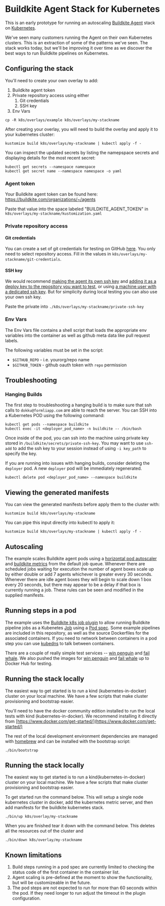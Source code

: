 # Buildkite Agent Stack for Kubernetes

This is an early prototype for running an autoscaling [Buildkite Agent](https://github.com/buildkite/agent) stack on [Kubernetes](https://kubernetes.io).

We've seen many customers running the Agent on their own Kubernetes clusters. This is an extraction of some of the patterns we've seen. The stack works today, but we'll be improving it over time as we discover the best ways to run Buildkite pipelines on Kubernetes.

## Configuring the stack

You'll need to create your own overlay to add:
1. Buildkite agent token
2. Private repository access using either
   1. Git credentials
   2. SSH key
3. Env Vars

```
cp -R k8s/overlays/example k8s/overlays/my-stackname
```

After creating your overlay, you will need to build the overlay and apply it to your kubernetes cluster:
```
kustomize build k8s/overlays/my-stackname | kubectl apply -f -
```

You can inspect the updated secrets by listing the namepspace secrets and displaying details for the most recent secret:
```
kubectl get secrets --namespace namespace
kubectl get secret name --namespace namespace -o yaml
```

### Agent token

Your Buildkite agent token can be found here:
https://buildkite.com/organizations/~/agents

Paste that value into the space labeled "BUILDKITE_AGENT_TOKEN" in `k8s/overlays/my-stackname/kustomization.yaml`

### Private repository access

#### Git credentials

You can create a set of git credentials for testing on GitHub [here](https://github.com/settings/tokens). You only need to select repository access. Fill in the values in `k8s/overlays/my-stackname/git-credentials`.

#### SSH key

We would recommend [making the agent its own ssh key](https://docs.github.com/en/authentication/connecting-to-github-with-ssh/generating-a-new-ssh-key-and-adding-it-to-the-ssh-agent) and [adding it as a deploy key to the repository you want to test](https://docs.github.com/en/developers/overview/managing-deploy-keys), or using [a machine user with a dedicated ssh key](https://docs.github.com/en/developers/overview/managing-deploy-keys#machine-users). But for simplicity during local testing you can also use your own ssh key.

Paste the private into `./k8s/overlays/my-stackname/private-ssh-key`

### Env Vars

The Env Vars file contains a shell script that loads the appropriate env variables into the container as well as github meta data like pull request labels.

The following variables must be set in the script:
* `$GITHUB_REPO` - i.e. yourorg/repo name
* `$GITHUB_TOKEN` - github oauth token with `repo` permission

## Troubleshooting

### Hanging Builds

The first step to troubleshooting a hanging build is to make sure that ssh calls to `dokku@formliapp.com` are able to reach the server.  You can SSH into a Kubernetes POD using the following command:
```
kubectl get pods --namespace buildkite
kubectl exec -it <deployer_pod_name> -n buildkite -- /bin/bash
```

Once inside of the pod, you can ssh into the machine using private key stored in `/buildkite/secrets/private-ssh-key`.  You may want to use `ssh-add` to add the ssh key to your session instead of using `-i key_path` to specify the key.

If you are running into issues with hanging builds, consider deleting the `deployer` pod.  A new `deployer` pod will be immediately regenerated.
```
kubectl delete pod <deployer_pod_name> --namespace buildkite
```

## Viewing the generated manifests

You can view the generated manifests before apply them to the cluster with:

```
kustomize build k8s/overlays/my-stackname
```

You can pipe this input directly into kubectl to apply it:

```
kustomize build k8s/overlays/my-stackname | kubectl apply -f -
```

## Autoscaling

The example scales Buildkite agent pods using a [horizontal pod autoscaler](https://kubernetes.io/docs/tasks/run-application/horizontal-pod-autoscale/) and [buildkite metrics](https://github.com/elotl/buildscaler) from the default job queue. Whenever there are scheduled jobs waiting for execution the number of agent boxes scale up by either double or add 7 agents whichever is greater every 30 seconds. Whenever there are idle agent boxes they will begin to scale down 1 box every 20 seconds, but there may appear to be a delay if that box is currently running a job. These rules can be seen and modified in the supplied manifests.

## Running steps in a pod

The example uses the [Buildkite k8s job plugin](https://github.com/buildkite-plugins/k8s-job-buildkite-plugin) to allow running Buildkite pipeline jobs as a Kubenetes [Job](https://kubernetes.io/docs/concepts/workloads/controllers/job/) using a [Pod spec](https://kubernetes.io/docs/reference/kubernetes-api/workload-resources/pod-v1/#PodSpec). Some example pipelines are included in this repository, as well as the source Dockerfiles for the associated containers. If you need to network between containers in a pod step you can use [kubedns](https://kubernetes.io/docs/concepts/services-networking/dns-pod-service/) to talk between containers.

There are a couple of really simple test services -- [win penguin](https://github.com/buildkite/agent-stack-k8s) and [fail whale](https://github.com/buildkite/agent-stack-k8s). We also pushed the images for [win penguin](https://hub.docker.com/repository/docker/deftinc/winpenguin) and [fail whale](https://hub.docker.com/repository/docker/deftinc/failwhale) up to Docker Hub for testing.

## Running the stack locally

The easiest way to get started is to run a kind (kubernetes-in-docker) cluster on your local machine. We have a few scripts that make cluster provisioning and bootstrap easier.

You'll need to have the docker community edition installed to run the local tests with kind (kubernetes-in-docker). We recommend installing it directly from [https://www.docker.com/get-started/](https://www.docker.com/get-started/)

The rest of the local development environment dependencies are managed with [homebrew](https://brew.sh) and can be installed with the bootstrap script:

```
./bin/bootstrap
```

## Running the stack locally

The easiest way to get started is to run a kind(kubernetes-in-docker) cluster on your local machine. We have a few scripts that make cluster provisioning and bootstrap easier.

To get started run the command below. This will setup a single node kubernetes cluster in docker, add the kubernetes metric server, and then add manifests for the buildkite kubernetes stack.

```
./bin/up k8s/overlay/my-stackname
```

When you are finished tear it down with the command below. This deletes all the resources out of the cluster and

```
./bin/down k8s/overlay/my-stackname
```

## Known limitations

1. Build steps running in a pod spec are currently limited to checking the status code of the first container in the container list.
2. Agent scaling is pre-defined at the moment to show the functionality, but will be customizeable in the future.
3. The pod steps are not expected to run for more than 60 seconds within the pod. If they need longer to run adjust the timeout in the plugin configuration.
